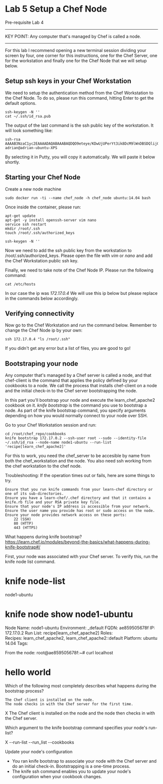 # Lab 5 Setup a Chef Node

Pre-requisite Lab 4 

---

KEY POINT: Any computer that's managed by Chef is called a node.

---

For this lab I recommend opening a new terminal session dividing your screen by four, one corner for this instructions, one for the Chef Server, one for the workstation and finally one for the Chef Node that we will setup below.

## Setup ssh keys in your Chef Workstation 
We need to setup the authentication method from the Chef Workstation to the Chef Node. To do so, please run this command, hitting Enter to get the default options.

```
ssh-keygen -N ''
cat ~/.ssh/id_rsa.pub
```
The output of the last command is the ssh public key of the workstation. It will look something like:

```
ssh-rsa AAAAB3NzaC1yc2EAAAADAQABAAABAQDQO9eteye/KDwUjUPerYt3ik8DcM9lWnDBSDQlijGF0ElFgqU1uc33paF7KZvyOKF6ex5fFChsy00Z0tJNZbEQ8uV7Z9FIcCmgsr3KerkmIfAhJi0qiRPndU4o0myFnOaC274bV9CXIU3Thj4EG6Tm+IjWSTYtc1ep4yQc8upUgPypLfySe2WCnK1H5XRcsqf2DJQmf4L+zEVhhNTkoM1l1QjBR3gxo0fywtXg5rtPuBmk9SHpui7ureGAldmJpoT1GzdovxOmbkOg6Ro6E1/dN333jLwBM0nAn1FQMRz2QjPxdQ+MVN8uiKq4PYWxFxlriqb6weN+T20LyLM9XAh1 adrian@adrian-ubuntu-XPS
```
By selecting it in Putty, you will copy it automatically. We will paste it below shortly.


## Starting your Chef Node

Create a new node machine

```
sudo docker run -ti --name chef_node -h chef_node ubuntu:14.04 bash 
```

Once inside the container, please run:

```
apt-get update 
apt-get -y install openssh-server vim nano
service ssh restart
mkdir /root/.ssh
touch /root/.ssh/authorized_keys
```

```
ssh-keygen -N ''
```

Now we need to add the ssh public key from the workstation to /root/.ssh/authorized_keys. Please open the file with *vim* or *nano* and add the Chef Workstation public ssh key.

Finally, we need to take note of the Chef Node IP. Please run the following command:
```
cat /etc/hosts
```
In our case the ip was *172.17.0.4* We will use this ip below but please replace in the commands below accordingly. 

## Verifying connectivity

Now go to the Chef Workstation and run the command below. Remember to change the Chef Node ip by your own:

```
ssh 172.17.0.4 "ls /root/.ssh"
```

If you didn't get any error but a list of files, you are good to go!


## Bootstraping your node 

Any computer that's managed by a Chef server is called a node, and that chef-client is the command that applies the policy defined by your cookbooks to a node. We call the process that installs chef-client on a node and the initial check-in to the Chef server bootstrapping the node.

In this part you'll bootstrap your node and execute the learn_chef_apache2 cookbook on it.
*knife bootstrap* is the command you use to bootstrap a node. As part of the knife bootstrap command, you specify arguments depending on how you would normally connect to your node over SSH.

Go to your Chef Workstation session and run:

```
cd /root/chef_repo/cookbooks
knife bootstrap 172.17.0.2 --ssh-user root --sudo --identity-file ~/.ssh/id_rsa --node-name node1-ubuntu --run-list 'recipe[learn_chef_apache2]' 
```

For this to work, you need the chef_server to be accesible by name from both the chef_workstation and the node.
You also need ssh working from the chef workstation to the chef node.

Troubleshooting:
If the operation times out or fails, here are some things to try. 

    Ensure that you run knife commands from your learn-chef directory or one of its sub-directories. 
    Ensure you have a learn-chef/.chef directory and that it contains a knife.rb file and your RSA private key file. 
    Ensure that your node's IP address is accessible from your network. 
    Ensure the user name you provide has root or sudo access on the node. 
    Ensure your node provides network access on these ports: 
        22 (SSH) 
        80 (HTTP) 
        443 (HTTPS)

What happens during knife bootstrap?
https://learn.chef.io/modules/beyond-the-basics/what-happens-during-knife-bootstrap#/

First, your node was associated with your Chef server. To verify this, run the knife node list command.
# knife node-list 
node1-ubuntu 

# knife node show node1-ubuntu 
Node Name:   node1-ubuntu 
Environment: _default 
FQDN:        ae859505678f 
IP:          172.17.0.2 
Run List:    recipe[learn_chef_apache2] 
Roles:       
Recipes:     learn_chef_apache2, learn_chef_apache2::default 
Platform:    ubuntu 14.04 
Tags:

From the node:
root@ae859505678f:~# curl localhost 
<html> 
  <body> 
    <h1>hello world</h1> 
  </body> 
</html> 


Which of the following most completely describes what happens during the bootstrap process? 

    The Chef client is installed on the node. 
    The node checks in with the Chef server for the first time. 
X    The Chef client is installed on the node and the node then checks in with the Chef server. 

Which argument to the knife bootstrap command specifies your node's run-list? 

X    --run-list 
    --run_list 
    --cookbooks 
  

Update your node's configuration 

- You ran knife bootstrap to associate your node with the Chef server and do an initial check-in. Bootstrapping is a one-time process.
- The knife ssh command enables you to update your node's configuration when your cookbook changes.

